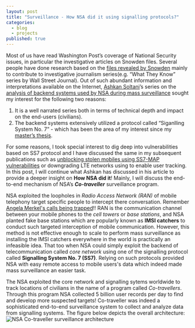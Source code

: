 ```yaml
---
layout: post
title: "Surveillance - How NSA did it using signalling protocols?"
categories: 
  - blog
  - projects
published: true
---
```



Most of us have read Washington Post’s coverage of National Security issues, in particular the investigative articles on Snowden files. Several people have done research based on the [files revealed by Snowden](https://cryptome.org/2013/11/snowden-tally.htm) mainly to contribute to investigative journalism series(e.g. “What They Know” series by Wall Street Journal). Out of such abundant information and interpretations available on the Internet, [Ashkan Soltani](https://twitter.com/ashk4n)’s series on the [analysis of backend systems used by NSA during mass surveillance](http://ashkansoltani.org/work/washpost/) sought my interest for the following two reasons: 
1. It is a well narrated series both in terms of technical depth and impact on the end-users (civilians).
2. The backend systems extensively utilized a protocol called “Siganlling System No. 7” - which has been the area of my interest since my [master’s thesis](https://aaltodoc.aalto.fi/handle/123456789/19044).



For some reasons, I took special interest to dig deep into vulnerabilities based on SS7 protocol and I have discussed the same in my subsequent publications such as [unblocking stolen mobiles using SS7-MAP vulnerabilities](http://sidtechnical.github.io/2016/03/16/eeexplore.ieee.org/xpls/abs_all.jsp?arnumber=7345408) or downgrading LTE networks using to enable user tracking. In this post, I will continue what Ashkan has discussed in his article to provide a deeper insight on **How NSA did it**! Mainly, I will discuss the end-to-end mechanism of NSA’s _**Co-traveller**_ surveillance program.

NSA exploited the loopholes in _Radio Access Network (RAN)_ of mobile telephony target specific people to intercept there conversation. Remember [Angela Merkel's calls being trapped](https://www.washingtonpost.com/news/the-switch/wp/2013/10/24/the-switchboard-angela-merkel-reportedly-livid-over-alleged-nsa-surveillance/)!! RAN is the communication channel between your mobile phones to the _cell towers_ or _base stations_, and NSA planted fake base stations which are popularly known as **IMSI catchers** to conduct such targeted interception of mobile communication. However, this method is not effective enough to scale to perform mass surveillance as installing the IMSI catchers everywhere in the world is practically an infeasible idea. That too when NSA could simply exploit the backend of telecommunication called _core network_ using one of the signalling protocol called **Signalling System No. 7 (SS7)**. Relying on such protocols provided NSA with easy remote access to mobile users's data which indeed made mass surveillance an easier task.

The NSA exploited the core network and signalling sytems worldwide to track locations of civilians in the name of a program called _Co-travellers_. Through this program NSA collected 5 billion user records per day to find and develop more suspected targets! Co-traveller was indeed a sophisticated end-to-end surveillance system to collect and analyze data from signalling systems. The figure below depicts the overall architecture: 
![NSA Co-traveller surveillance architecture]({{site.baseurl}}/assets/NSA_Fascia_Cotraveller2.png)








